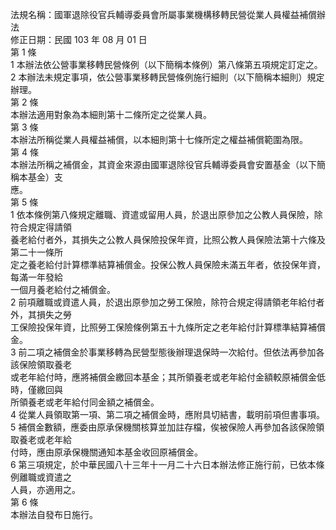 法規名稱：國軍退除役官兵輔導委員會所屬事業機構移轉民營從業人員權益補償辦法  
修正日期：民國 103 年 08 月 01 日  
第 1 條  
1 本辦法依公營事業移轉民營條例（以下簡稱本條例）第八條第五項規定訂定之。  
2 本辦法未規定事項，依公營事業移轉民營條例施行細則（以下簡稱本細則）規定辦理。  
第 2 條  
本辦法適用對象為本細則第十二條所定之從業人員。  
第 3 條  
本辦法所稱從業人員權益補償，以本細則第十七條所定之權益補償範圍為限。  
第 4 條  
本辦法所稱之補償金，其資金來源由國軍退除役官兵輔導委員會安置基金（以下簡稱本基金）支  
應。  
第 5 條  
1 依本條例第八條規定離職、資遣或留用人員，於退出原參加之公教人員保險，除符合規定得請領  
養老給付者外，其損失之公教人員保險投保年資，比照公教人員保險法第十六條及第二十一條所  
定之養老給付計算標準結算補償金。投保公教人員保險未滿五年者，依投保年資，每滿一年發給  
一個月養老給付之補償金。  
2 前項離職或資遣人員，於退出原參加之勞工保險，除符合規定得請領老年給付者外，其損失之勞  
工保險投保年資，比照勞工保險條例第五十九條所定之老年給付計算標準結算補償金。  
3 前二項之補償金於事業移轉為民營型態後辦理退保時一次給付。但依法再參加各該保險領取養老  
或老年給付時，應將補償金繳回本基金；其所領養老或老年給付金額較原補償金低時，僅繳回與  
所領養老或老年給付同金額之補償金。  
4 從業人員領取第一項、第二項之補償金時，應附具切結書，載明前項但書事項。  
5 補償金數額，應委由原承保機關核算並加註存檔，俟被保險人再參加各該保險領取養老或老年給  
付時，應由原承保機關通知本基金收回原補償金。  
6 第三項規定，於中華民國八十三年十一月二十六日本辦法修正施行前，已依本條例離職或資遣之  
人員，亦適用之。  
第 6 條  
本辦法自發布日施行。  


